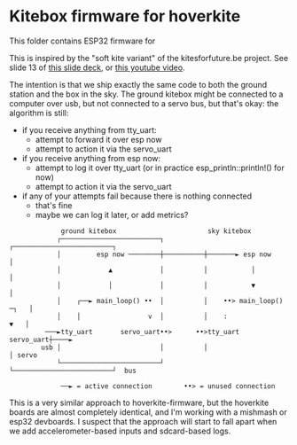 # Kitebox firmware for hoverkite

This folder contains ESP32 firmware for 

This is inspired by the "soft kite variant" of the kitesforfuture.be project. See slide 13 of [this slide deck](https://www.kitesforfuture.de/FOSDEMSlides.pdf), or [this youtube video](https://www.youtube.com/watch?v=9IuRIYftyb0).

The intention is that we ship exactly the same code to both the ground station and the box in
the sky. The ground kitebox might be connected to a computer over usb, but not connected to a
servo bus, but that's okay: the algorithm is still:

* if you receive anything from tty_uart:
  * attempt to forward it over esp now
  * attempt to action it via the servo_uart
* if you receive anything from esp now:
  * attempt to log it over tty_uart (or in practice esp_println::println!() for now)
  * attempt to action it via the servo_uart
* if any of your attempts fail because there is nothing connected
  * that's fine
  * maybe we can log it later, or add metrics?

```
             ground kitebox                       sky kitebox
            ┌─────────────────────────┐          ┌─────────────────────────┐
            │         esp now ────────┼──────────┼───────► esp now         │
            │            ▲            │          │           │             │
            │            │            │          │           ▼             │
            │    ┌──► main_loop() ••  │          │    ••> main_loop() ─┐   │
            │    │                 v  │          │    :                ▼   │
         ───►tty_uart       servo_uart••>      ••>tty_uart       servo_uart┼────►
        usb │                         │          │                         │ servo
            └─────────────────────────┘          └─────────────────────────┘  bus

             ──► = active connection        ••> = unused connection
```

This is a very similar approach to hoverkite-firmware, but the hoverkite boards are almost
completely identical, and I'm working with a mishmash or esp32 devboards.
I suspect that the approach will start to fall apart when we add accelerometer-based inputs and
sdcard-based logs.
